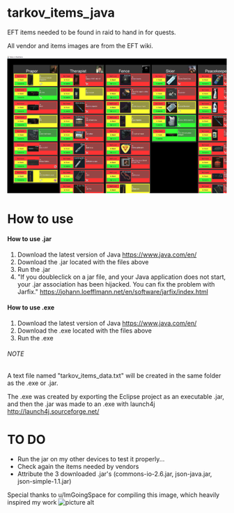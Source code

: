 # tarkov_items_java
EFT items needed to be found in raid to hand in for quests.

All vendor and items images are from the EFT wiki.

![picture alt](https://github.com/onielm/tarkov_items_java/blob/main/screenshots/Screenshot2.png?raw=true "A Screenshot")

# How to use #

#### How to use .jar
1. Download the latest version of Java https://www.java.com/en/
2. Download the .jar located with the files above
3. Run the .jar
4. "If you doubleclick on a jar file, and your Java application does not start, your .jar association has been hijacked. You can fix the problem with Jarfix." https://johann.loefflmann.net/en/software/jarfix/index.html

#### How to use .exe
1. Download the latest version of Java https://www.java.com/en/
2. Download the .exe located with the files above
3. Run the .exe

###### NOTE
A text file named "tarkov_items_data.txt" will be created in the same folder as the .exe or .jar.

The .exe was created by exporting the Eclipse project as an executable .jar, and then the .jar was made to an .exe with launch4j http://launch4j.sourceforge.net/

# TO DO
- Run the jar on my other devices to test it properly...
- Check again the items needed by vendors
- Attribute the 3 downloaded .jar's (commons-io-2.6.jar, json-java.jar, json-simple-1.1.jar)

Special thanks to u/ImGoingSpace for compiling this image, which heavily inspired my work ![picture alt](https://github.com/onielm/tarkov_items_java/blob/main/screenshots/inspiration.png?raw=true "A Quest Items Guide")
